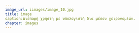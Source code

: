 ```yaml
---
image_url: iimages/image_10.jpg
title: image
caption:Διεπαφή χρήστη με υπολογιστή δια μέσου χειρονομίών.
chapter: images
---
```

